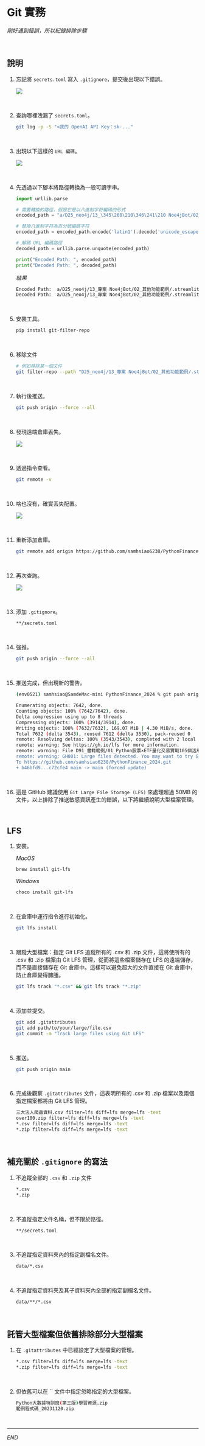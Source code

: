 # Git 實務

_剛好遇到錯誤，所以紀錄排除步驟_

<br>

## 說明

1. 忘記將 `secrets.toml` 寫入 `.gitignore`，提交後出現以下錯誤。

    ![](images/img_69.png)

<br>

2. 查詢哪裡洩漏了 `secrets.toml`。

    ```bash
    git log -p -S "<我的 OpenAI API Key：sk-..."
    ```

<br>

3. 出現以下這樣的 `URL 編碼`。

    ![](images/img_70.png)

<br>

4. 先透過以下腳本將路徑轉換為一般可讀字串。

    ```python
    import urllib.parse

    # 需要轉換的路徑，假設它是以八進制字符編碼的形式
    encoded_path = "a/D25_neo4j/13_\345\260\210\346\241\210 Noe4jBot/02_\345\205\266\344\273\226\345\212\237\350\203\275\347\257\204\344\276\213/.streamlit/secrets.toml" "b/D25_neo4j/13_\345\260\210\346\241\210 Noe4jBot/02_\345\205\266\344\273\226\345\212\237\350\203\275\347\257\204\344\276\213/.streamlit/secrets.toml"

    # 替換八進制字符為百分號編碼字符
    encoded_path = encoded_path.encode('latin1').decode('unicode_escape').encode('latin1').decode('utf-8')

    # 解碼 URL 編碼路徑
    decoded_path = urllib.parse.unquote(encoded_path)

    print("Encoded Path: ", encoded_path)
    print("Decoded Path: ", decoded_path)
    ```

    _結果_

    ```bash
    Encoded Path:  a/D25_neo4j/13_專案 Noe4jBot/02_其他功能範例/.streamlit/secrets.tomlb/D25_neo4j/13_專案 Noe4jBot/02_其他功能範例/.streamlit/secrets.toml
    Decoded Path:  a/D25_neo4j/13_專案 Noe4jBot/02_其他功能範例/.streamlit/secrets.tomlb/D25_neo4j/13_專案 Noe4jBot/02_其他功能範例/.streamlit/secrets.toml
    ```

<br>

5. 安裝工具。

    ```bash
    pip install git-filter-repo
    ```

<br>

6. 移除文件

    ```bash
    # 例如移除某一個文件
    git filter-repo --path "D25_neo4j/13_專案 Noe4jBot/02_其他功能範例/.streamlit/secrets.toml" --path "D25_neo4j/13_專案 Noe4jBot/02_其他功能範例/03_MongoDB+LangChain.ipynb" --invert-paths --force
    ```

<br>

7. 執行後推送。

    ```bash
    git push origin --force --all
    ```

<br>

8. 發現遠端倉庫丟失。

    ![](images/img_71.png)

<br>

9. 透過指令查看。

    ```bash
    git remote -v
    ```

<br>

10. 啥也沒有，確實丟失配置。

    ![](images/img_72.png)

<br>

11. 重新添加倉庫。

    ```bash
    git remote add origin https://github.com/samhsiao6238/PythonFinance_2024.git
    ```

<br>

12. 再次查詢。

    ![](images/img_73.png)

<br>

13. 添加 `.gitignore`。

    ```bash
    **/secrets.toml
    ```

<br>

14. 強推。

    ```bash
    git push origin --force --all
    ```

<br>

15. 推送完成，但出現新的警告。

    ```bash
    (env0521) samhsiao@SamdeMac-mini PythonFinance_2024 % git push origin --force --all

    Enumerating objects: 7642, done.
    Counting objects: 100% (7642/7642), done.
    Delta compression using up to 8 threads
    Compressing objects: 100% (3914/3914), done.
    Writing objects: 100% (7632/7632), 169.07 MiB | 4.30 MiB/s, done.
    Total 7632 (delta 3543), reused 7612 (delta 3530), pack-reused 0
    remote: Resolving deltas: 100% (3543/3543), completed with 2 local objects.
    remote: warning: See https://gh.io/lfs for more information.
    remote: warning: File D91_書籍範例/01_Python股票×ETF量化交易實戰105個活用技巧/範例程式碼_20231120/三大法人爬蟲資料.csv is 73.63 MB; this is larger than GitHub's recommended maximum file size of 50.00 MB
    remote: warning: GH001: Large files detected. You may want to try Git Large File Storage - https://git-lfs.github.com.
    To https://github.com/samhsiao6238/PythonFinance_2024.git
    + b46bfd9...c72cfe4 main -> main (forced update)
    ```

<br>

16. 這是 GitHub 建議使用 `Git Large File Storage (LFS)` 來處理超過 50MB 的文件，以上排除了推送敏感資訊產生的錯誤，以下將繼續說明大型檔案管理。

<br>

## LFS

1. 安裝。

    _MacOS_
    ```bash
    brew install git-lfs
    ```

    _Windows_
    ```bash
    choco install git-lfs
    ```

<br>

2. 在倉庫中運行指令進行初始化。

    ```bash
    git lfs install
    ```

<br>

3. 跟蹤大型檔案：指定 Git LFS 追蹤所有的 .csv 和 .zip 文件，這將使所有的 .csv 和 .zip 檔案由 Git LFS 管理，從而將這些檔案儲存在 LFS 的遠端儲存，而不是直接儲存在 Git 倉庫中。這樣可以避免超大的文件直接在 Git 倉庫中，防止倉庫變得臃腫。

    ```bash
    git lfs track "*.csv" && git lfs track "*.zip"
    ```

<br>

4. 添加並提交。

    ```bash
    git add .gitattributes
    git add path/to/your/large/file.csv
    git commit -m "Track large files using Git LFS"
    ```

<br>

5. 推送。

    ```bash
    git push origin main
    ```

<br>

6. 完成後觀察 `.gitattributes` 文件，這表明所有的 .csv 和 .zip 檔案以及兩個指定檔案都將由 Git LFS 管理。

    ```bash
    三大法人爬蟲資料.csv filter=lfs diff=lfs merge=lfs -text
    over100.zip filter=lfs diff=lfs merge=lfs -text
    *.csv filter=lfs diff=lfs merge=lfs -text
    *.zip filter=lfs diff=lfs merge=lfs -text
    ```

<br>

## 補充關於 `.gitignore` 的寫法

1. 不追蹤全部的 `.csv` 和 `.zip` 文件

    ```bash
    *.csv
    *.zip
    ```

<br>

2. 不追蹤指定文件名稱，但不限於路徑。

    ```bash
    **/secrets.toml
    ```

<br>

3. 不追蹤指定資料夾內的指定副檔名文件。

    ```bash
    data/*.csv
    ```

<br>

4. 不追蹤指定資料夾及其子資料夾內全部的指定副檔名文件。

    ```bash
    data/**/*.csv
    ```

<br>

## 託管大型檔案但依舊排除部分大型檔案

1. 在 `.gitattributes` 中已經設定了大型檔案的管理。

    ```bash
    *.csv filter=lfs diff=lfs merge=lfs -text
    *.zip filter=lfs diff=lfs merge=lfs -text
    ```

<br>

2. 但依舊可以在 `` 文件中指定忽略指定的大型檔案。

    ```bash
    Python大數據特訓班(第三版)學習資源.zip
    範例程式碼_20231120.zip
    ```

<br>

___

_END_